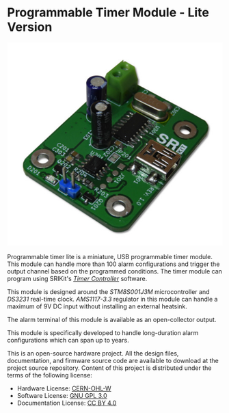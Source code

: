 # Programmable Timer Module - Lite Version

![Timer Module PCB](https://raw.githubusercontent.com/srikit/prog-timer-lite/main/resources/images/prog-timer-lite-main.jpg)

Programmable timer lite is a miniature, USB programmable timer module. This module can handle more than 100 alarm configurations and trigger the output channel based on the programmed conditions. The timer module can program using SRIKit's [*Timer Controller*](https://github.com/srikit/timer-controller) software. 

This module is designed around the *STM8S001J3M* microcontroller and *DS3231* real-time clock. *AMS1117-3.3* regulator in this module can handle a maximum of 9V DC input without installing an external heatsink. 

The alarm terminal of this module is available as an open-collector output. 

This module is specifically developed to handle long-duration alarm configurations which can span up to years. 

This is an open-source hardware project. All the design files, documentation, and firmware source code are available to download at the project source repository. Content of this project is distributed under the terms of the following license:

- Hardware License: [CERN-OHL-W](https://opensource.org/CERN-OHL-W)
- Software License: [GNU GPL 3.0](https://github.com/srikit/prog-timer-lite/blob/main/LICENSE)
- Documentation License: [CC BY 4.0](https://creativecommons.org/licenses/by/4.0)
